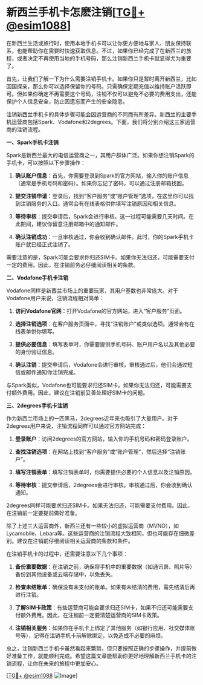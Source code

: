 # 新西兰手机卡怎麽注销[[TG💪+ @esim1088](https://t.me/s/esim1088)]

在新西兰生活或旅行时，使用本地手机卡可以让你更方便地与家人、朋友保持联系，也能帮助你在需要时快速获取信息。不过，如果你已经完成了在新西兰的旅程，或者决定不再使用当地的手机号码，那么注销新西兰手机卡就显得尤为重要了。

首先，让我们了解一下为什么需要注销手机卡。如果你只是暂时离开新西兰，比如回国探亲，那么你可以选择保留你的号码，只需确保定期充值以维持账户活跃即可。但如果你确定不再需要这个号码，注销不仅可以避免不必要的费用支出，还能保护个人信息安全，防止因遗忘而产生的安全隐患。

注销新西兰手机卡的具体步骤可能会因运营商的不同而有所差异。新西兰的主要手机运营商包括Spark、Vodafone和2degrees。下面，我们将分别介绍这三家运营商的注销流程。

**一、Spark手机卡注销**

Spark是新西兰最大的电信运营商之一，其用户群体广泛。如果你想注销Spark的手机卡，可以按照以下步骤操作：

1. **确认账户信息**：首先，你需要登录到Spark的官方网站，输入你的账户信息（通常是手机号码和密码）。如果你忘记了密码，可以通过注册邮箱找回。
   
2. **提交注销申请**：登录后，找到“客户服务”或“账户管理”选项，在这里你可以找到注销服务的入口。通常会有在线表格供你填写注销原因和相关信息。

3. **等待审核**：提交申请后，Spark会进行审核。这一过程可能需要几天时间。在此期间，建议你留意注册邮箱中的通知邮件。

4. **确认注销成功**：一旦审核通过，你会收到确认邮件。此时，你的Spark手机卡账户就已经正式注销了。

需要注意的是，Spark可能会要求你归还SIM卡。如果你无法归还，可能需要支付一定的费用。因此，在注销前务必仔细阅读相关的条款。

**二、Vodafone手机卡注销**

Vodafone同样是新西兰市场上的重要玩家，其用户基数也非常庞大。对于Vodafone用户来说，注销流程相对简单：

1. **访问Vodafone官网**：打开Vodafone的官方网站，进入“客户服务”页面。

2. **选择注销选项**：在客户服务页面中，寻找“注销账户”或类似选项。通常会有在线表单供你填写。

3. **提供必要信息**：填写表单时，你需要提供手机号码、账户用户名以及其他必要的身份验证信息。

4. **确认注销**：提交申请后，Vodafone会进行审核。审核通过后，他们会通过短信或邮件通知你注销完成。

与Spark类似，Vodafone也可能要求归还SIM卡。如果你无法归还，可能需要支付额外费用。因此，建议在注销前妥善处理好SIM卡的问题。

**三、2degrees手机卡注销**

作为新西兰市场上的一匹黑马，2degrees近年来也吸引了大量用户。对于2degrees用户来说，注销流程同样可以通过官方网站完成：

1. **登录账户**：访问2degrees的官方网站，输入你的手机号码和密码登录账户。

2. **查找注销选项**：在网站上找到“客户服务”或“账户管理”，然后选择“注销账户”。

3. **填写注销表单**：填写注销表单时，你需要提供必要的个人信息以及注销原因。

4. **等待审核**：提交申请后，2degrees会进行审核。审核通过后，你会收到确认通知。

2degrees同样可能要求归还SIM卡。如果无法归还，可能需要支付费用。因此，在注销前一定要提前做好准备。

除了上述三大运营商外，新西兰还有一些较小的虚拟运营商（MVNO），如Lycamobile、Lebara等。这些运营商的注销流程大致相同，但也可能存在细微差别。建议在注销前仔细阅读相关运营商的条款和条件。

在注销手机卡的过程中，还需要注意以下几个事项：

1. **备份重要数据**：在注销之前，确保将手机中的重要数据（如通讯录、照片等）备份到其他设备或云端存储中，以免丢失。

2. **检查未结账单**：确保没有未支付的账单。如果有未结清的费用，需先结清后再进行注销。

3. **了解SIM卡政策**：有些运营商可能会要求归还SIM卡，如果不归还可能需要支付额外费用。因此，在注销前一定要清楚运营商的SIM卡政策。

4. **注销相关服务**：如果你在手机卡上绑定了其他服务（如银行应用、社交媒体账号等），记得在注销手机卡前解除绑定，以免造成不必要的麻烦。

总之，注销新西兰手机卡虽然看起来繁琐，但只要按照正确的步骤操作，并提前做好准备工作，就能顺利完成。希望这篇文章能帮助你更好地理解新西兰手机卡的注销流程，让你在未来的旅程中更加安心。

[[TG💪+ @esim1088](https://t.me/s/esim1088) ![Image](https://i.postimg.cc/4NQfJmqS/Snipaste-2025-05-13-00-14-12.png)]